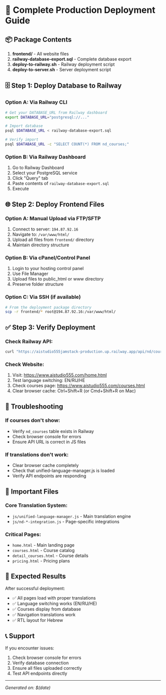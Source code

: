 # 🚀 Complete Production Deployment Guide

## 📦 Package Contents

1. **frontend/** - All website files
2. **railway-database-export.sql** - Complete database export
3. **deploy-to-railway.sh** - Railway deployment script
4. **deploy-to-server.sh** - Server deployment script

## 🗄️ Step 1: Deploy Database to Railway

### Option A: Via Railway CLI
```bash
# Get your DATABASE_URL from Railway dashboard
export DATABASE_URL="postgresql://..."

# Import database
psql $DATABASE_URL < railway-database-export.sql

# Verify import
psql $DATABASE_URL -c "SELECT COUNT(*) FROM nd_courses;"
```

### Option B: Via Railway Dashboard
1. Go to Railway Dashboard
2. Select your PostgreSQL service
3. Click "Query" tab
4. Paste contents of `railway-database-export.sql`
5. Execute

## 🌐 Step 2: Deploy Frontend Files

### Option A: Manual Upload via FTP/SFTP
1. Connect to server: `194.87.92.16`
2. Navigate to: `/var/www/html/`
3. Upload all files from `frontend/` directory
4. Maintain directory structure

### Option B: Via cPanel/Control Panel
1. Login to your hosting control panel
2. Use File Manager
3. Upload files to public_html or www directory
4. Preserve folder structure

### Option C: Via SSH (if available)
```bash
# From the deployment package directory
scp -r frontend/* root@194.87.92.16:/var/www/html/
```

## ✅ Step 3: Verify Deployment

### Check Railway API:
```bash
curl "https://aistudio555jamstack-production.up.railway.app/api/nd/courses?locale=en"
```

### Check Website:
1. Visit: https://www.aistudio555.com/home.html
2. Test language switching: EN/RU/HE
3. Check courses page: https://www.aistudio555.com/courses.html
4. Clear browser cache: Ctrl+Shift+R (or Cmd+Shift+R on Mac)

## 🔧 Troubleshooting

### If courses don't show:
- Verify `nd_courses` table exists in Railway
- Check browser console for errors
- Ensure API URL is correct in JS files

### If translations don't work:
- Clear browser cache completely
- Check that unified-language-manager.js is loaded
- Verify API endpoints are responding

## 📱 Important Files

### Core Translation System:
- `js/unified-language-manager.js` - Main translation engine
- `js/nd-*-integration.js` - Page-specific integrations

### Critical Pages:
- `home.html` - Main landing page
- `courses.html` - Course catalog
- `detail_courses.html` - Course details
- `pricing.html` - Pricing plans

## 🎯 Expected Results

After successful deployment:
- ✅ All pages load with proper translations
- ✅ Language switching works (EN/RU/HE)
- ✅ Courses display from database
- ✅ Navigation translations work
- ✅ RTL layout for Hebrew

## 📞 Support

If you encounter issues:
1. Check browser console for errors
2. Verify database connection
3. Ensure all files uploaded correctly
4. Test API endpoints directly

---
*Generated on: $(date)*
